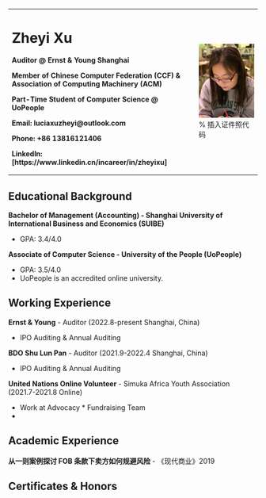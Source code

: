 <table border="0">
  <tr>
    <td width="75%">
      <h1>Zheyi Xu</h1>
      <p><b>Auditor @ Ernst & Young Shanghai</b></p>
      <p><b>Member of Chinese Computer Federation (CCF) & Association of Computing Machinery (ACM)</b></p>
      <p><b>Part-Time Student of Computer Science @ UoPeople
      <p><b>Email: luciaxuzheyi@outlook.com</b></p>
      <p><b>Phone: +86 13816121406</b></p>
      <p><b>LinkedIn: [https://www.linkedin.cn/incareer/in/zheyixu]</b></p>
    </td>
    <td width="25%">
      <img src="/profile photo-1.jpg" width="100%">      % 插入证件照代码
    </td>
  </tr>
</table>


## Educational Background
**Bachelor of Management (Accounting) - Shanghai University of International Business and Economics (SUIBE)**
- GPA: 3.4/4.0

**Associate of Computer Science - University of the People (UoPeople)**
- GPA: 3.5/4.0
- UoPeople is an accredited online university.

## Working Experience
**Ernst & Young** - Auditor (2022.8-present Shanghai, China)
- IPO Auditing & Annual Auditing

**BDO Shu Lun Pan** - Auditor (2021.9-2022.4 Shanghai, China)
- IPO Auditing & Annual Auditing

**United Nations Online Volunteer** - Simuka Africa Youth Association (2021.7-2021.8 Online)
- Work at Advocacy * Fundraising Team
- 

## Academic Experience
**从一则案例探讨 FOB 条款下卖方如何规避风险** - 《现代商业》2019

## Certificates & Honors





